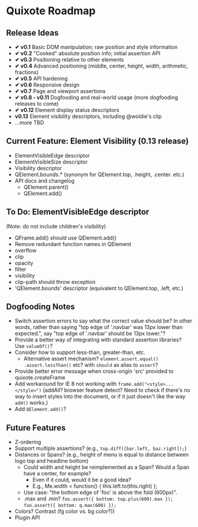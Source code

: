 # Quixote Roadmap

## Release Ideas

* **✔ v0.1** Basic DOM manipulation; raw position and style information
* **✔ v0.2** "Cooked" absolute position info; initial assertion API
* **✔ v0.3** Positioning relative to other elements
* **✔ v0.4** Advanced positioning (middle, center, height, width, arithmetic, fractions)
* **✔ v0.5** API hardening
* **✔ v0.6** Responsive design
* **✔ v0.7** Page and viewport assertions
* **✔ v0.8 - v0.11** Dogfooding and real-world usage (more dogfooding releases to come)
* **✔ v0.12** Element display status descriptors
* **v0.13** Element visibility descriptors, including @woldie's clip
* ...more TBD


## Current Feature: Element Visibility (0.13 release)

* ElementVisibleEdge descriptor
* ElementVisibleSize descriptor
* Visibility descriptor
* QElement.bounds.* (synonym for QElement.top, .height, .center. etc.)
* API docs and changelog
	* QElement.parent()
	* QElement.add()


## To Do: ElementVisibleEdge descriptor

(Note: do not include children's visibility)

* QFrame.add() should use QElement.add()
* Remove redundant function names in QElement
* overflow
* clip
* opacity
* filter
* visibility
* clip-path should throw exception
* 'QElement.bounds' descriptor (equivalent to QElement.top, .left, etc.)



## Dogfooding Notes

* Switch assertion errors to say what the correct value should be? In other words, rather than saying "top edge of '.navbar' was 13px lower than expected.", say "top edge of '.navbar' should be 13px lower."?
* Provide a better way of integrating with standard assertion libraries? Use `valueOf()`?
* Consider how to support less-than, greater-than, etc.
	* Alternative assert mechanism? `element.assert.equal()` `.assert.lessThan()` etc? with `should` as alias to `assert`?
* Provide better error message when cross-origin 'src' provided to quixote.createFrame
* Add workaround for IE 8 not working with `frame.add("<style>...</style>")` (addAll? browser feature detect? Need to check if there's no way to insert styles into the document, or if it just doesn't like the way `add()` works.)  
* Add `QElement.add()`?


## Future Features

* Z-ordering
* Support multiple assertions? (e.g., `top.diff([bar.left, baz.right]);`)
* Distances or Spans? (e.g., height of menu is equal to distance between logo top and headline bottom)
  * Could width and height be reimplemented as a Span? Would a Span have a center, for example?
    * Even if it could, would it be a good idea?
    * E.g., Me.width = function() { this.left.to(this.right) };
  * Use case: "the bottom edge of 'foo' is above the fold (600px)".
  * .max and .min?  `foo.assert({ bottom: top.plus(600).max });`   `foo.assert({ bottom: q.max(600) });`
* Colors? Contrast (fg color vs. bg color?))
* Plugin API
